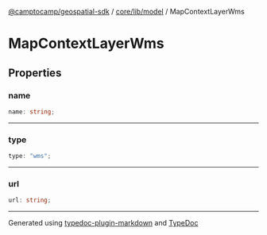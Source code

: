 [@camptocamp/geospatial-sdk](../../../../index.md) / [core/lib/model](../index.md) / MapContextLayerWms

# MapContextLayerWms

## Properties

### name

```ts
name: string;
```

***

### type

```ts
type: "wms";
```

***

### url

```ts
url: string;
```

***

Generated using [typedoc-plugin-markdown](https://www.npmjs.com/package/typedoc-plugin-markdown) and [TypeDoc](https://typedoc.org/)
